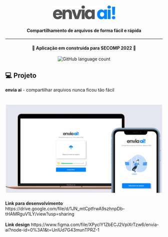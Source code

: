<h1 align="center">
    <img alt="Login-Page" title="Login-Page" src=".github/logo.png" width="200px" />
    <h4 align="center">Compartilhamento de arquivos de forma fácil e rápida</h4>
    <hr/>
    <h4 align="center"> 
    🚀 Aplicação em construida para SECOMP 2022 🚀
    </h4>
    <p align="center">
    <img alt="GitHub language count" src="https://img.shields.io/badge/react-%2320232a.svg?style=for-the-badge&logo=react&logoColor=%2361DAFB">
    </p>
</h1>


## 💻 Projeto
<b>envia ai</b> - compartilhar arquivos nunca ficou tão fácil
<br />
<h1 align="center">
    <img alt="Login-Page" title="Login-Page" src=".github/frame.jpg" width="500px" />
</h1>
<b>Link para desenvolvimento</b> https://drive.google.com/file/d/1JN_mtCptfrwA9szhnpDb-tHAMRguV1LY/view?usp=sharing
<br />
<br />
<b>Link design</b> https://www.figma.com/file/XPyclY1ZbECJ2VpiXrTzw6/envia-ai?node-id=0%3A1&t=UnlUd7G43munTPRZ-1